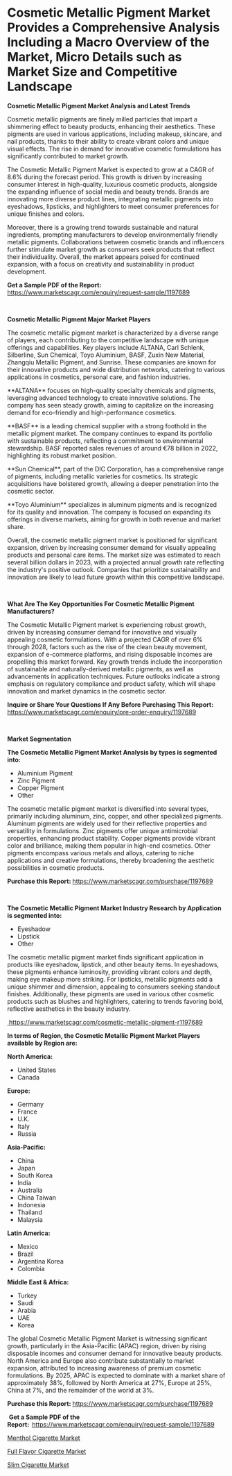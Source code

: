 <p><h1>Cosmetic Metallic Pigment Market Provides a Comprehensive Analysis Including a Macro Overview of the Market, Micro Details such as Market Size and Competitive Landscape</h1></p><p><strong>Cosmetic Metallic Pigment Market Analysis and Latest Trends</strong></p>
<p><p>Cosmetic metallic pigments are finely milled particles that impart a shimmering effect to beauty products, enhancing their aesthetics. These pigments are used in various applications, including makeup, skincare, and nail products, thanks to their ability to create vibrant colors and unique visual effects. The rise in demand for innovative cosmetic formulations has significantly contributed to market growth.</p><p>The Cosmetic Metallic Pigment Market is expected to grow at a CAGR of 8.6% during the forecast period. This growth is driven by increasing consumer interest in high-quality, luxurious cosmetic products, alongside the expanding influence of social media and beauty trends. Brands are innovating more diverse product lines, integrating metallic pigments into eyeshadows, lipsticks, and highlighters to meet consumer preferences for unique finishes and colors. </p><p>Moreover, there is a growing trend towards sustainable and natural ingredients, prompting manufacturers to develop environmentally friendly metallic pigments. Collaborations between cosmetic brands and influencers further stimulate market growth as consumers seek products that reflect their individuality. Overall, the market appears poised for continued expansion, with a focus on creativity and sustainability in product development.</p></p>
<p><strong>Get a Sample PDF of the Report:&nbsp;</strong> <a href="https://www.marketscagr.com/enquiry/request-sample/1197689?utm_campaign=2113&utm_medium=2&utm_source=Github&utm_content=ia&utm_term=05042025&utm_id=cosmetic-metallic-pigment">https://www.marketscagr.com/enquiry/request-sample/1197689</a></p>
<p>&nbsp;</p>
<p><strong>Cosmetic Metallic Pigment Major Market Players</strong></p>
<p><p>The cosmetic metallic pigment market is characterized by a diverse range of players, each contributing to the competitive landscape with unique offerings and capabilities. Key players include ALTANA, Carl Schlenk, Silberline, Sun Chemical, Toyo Aluminium, BASF, Zuxin New Material, Zhangqiu Metallic Pigment, and Sunrise. These companies are known for their innovative products and wide distribution networks, catering to various applications in cosmetics, personal care, and fashion industries.</p><p>**ALTANA** focuses on high-quality specialty chemicals and pigments, leveraging advanced technology to create innovative solutions. The company has seen steady growth, aiming to capitalize on the increasing demand for eco-friendly and high-performance cosmetics.</p><p>**BASF** is a leading chemical supplier with a strong foothold in the metallic pigment market. The company continues to expand its portfolio with sustainable products, reflecting a commitment to environmental stewardship. BASF reported sales revenues of around €78 billion in 2022, highlighting its robust market position.</p><p>**Sun Chemical**, part of the DIC Corporation, has a comprehensive range of pigments, including metallic varieties for cosmetics. Its strategic acquisitions have bolstered growth, allowing a deeper penetration into the cosmetic sector.</p><p>**Toyo Aluminium** specializes in aluminum pigments and is recognized for its quality and innovation. The company is focused on expanding its offerings in diverse markets, aiming for growth in both revenue and market share.</p><p>Overall, the cosmetic metallic pigment market is positioned for significant expansion, driven by increasing consumer demand for visually appealing products and personal care items. The market size was estimated to reach several billion dollars in 2023, with a projected annual growth rate reflecting the industry's positive outlook. Companies that prioritize sustainability and innovation are likely to lead future growth within this competitive landscape.</p></p>
<p>&nbsp;</p>
<p><strong>What Are The Key Opportunities For Cosmetic Metallic Pigment Manufacturers?</strong></p>
<p><p>The Cosmetic Metallic Pigment market is experiencing robust growth, driven by increasing consumer demand for innovative and visually appealing cosmetic formulations. With a projected CAGR of over 6% through 2028, factors such as the rise of the clean beauty movement, expansion of e-commerce platforms, and rising disposable incomes are propelling this market forward. Key growth trends include the incorporation of sustainable and naturally-derived metallic pigments, as well as advancements in application techniques. Future outlooks indicate a strong emphasis on regulatory compliance and product safety, which will shape innovation and market dynamics in the cosmetic sector.</p></p>
<p><strong>Inquire or Share Your Questions If Any Before Purchasing This Report:</strong> <a href="https://www.marketscagr.com/enquiry/pre-order-enquiry/1197689?utm_campaign=2113&utm_medium=2&utm_source=Github&utm_content=ia&utm_term=05042025&utm_id=cosmetic-metallic-pigment">https://www.marketscagr.com/enquiry/pre-order-enquiry/1197689</a></p>
<p>&nbsp;</p>
<p><strong>Market Segmentation</strong></p>
<p><strong>The Cosmetic Metallic Pigment Market Analysis by types is segmented into:</strong></p>
<p><ul><li>Aluminium Pigment</li><li>Zinc Pigment</li><li>Copper Pigment</li><li>Other</li></ul></p>
<p><p>The cosmetic metallic pigment market is diversified into several types, primarily including aluminum, zinc, copper, and other specialized pigments. Aluminum pigments are widely used for their reflective properties and versatility in formulations. Zinc pigments offer unique antimicrobial properties, enhancing product stability. Copper pigments provide vibrant color and brilliance, making them popular in high-end cosmetics. Other pigments encompass various metals and alloys, catering to niche applications and creative formulations, thereby broadening the aesthetic possibilities in cosmetic products.</p></p>
<p><strong>Purchase this Report:&nbsp;</strong><a href="https://www.marketscagr.com/purchase/1197689?utm_campaign=2113&utm_medium=2&utm_source=Github&utm_content=ia&utm_term=05042025&utm_id=cosmetic-metallic-pigment">https://www.marketscagr.com/purchase/1197689</a></p>
<p>&nbsp;</p>
<p><strong>The Cosmetic Metallic Pigment Market Industry Research by Application is segmented into:</strong></p>
<p><ul><li>Eyeshadow</li><li>Lipstick</li><li>Other</li></ul></p>
<p><p>The cosmetic metallic pigment market finds significant application in products like eyeshadow, lipstick, and other beauty items. In eyeshadows, these pigments enhance luminosity, providing vibrant colors and depth, making eye makeup more striking. For lipsticks, metallic pigments add a unique shimmer and dimension, appealing to consumers seeking standout finishes. Additionally, these pigments are used in various other cosmetic products such as blushes and highlighters, catering to trends favoring bold, reflective aesthetics in the beauty industry.</p></p>
<p><a href="https://www.marketscagr.com/cosmetic-metallic-pigment-r1197689?utm_campaign=2113&utm_medium=2&utm_source=Github&utm_content=ia&utm_term=05042025&utm_id=cosmetic-metallic-pigment">&nbsp;https://www.marketscagr.com/cosmetic-metallic-pigment-r1197689</a></p>
<p><strong>In terms of Region, the Cosmetic Metallic Pigment Market Players available by Region are:</strong></p>
<p>
    <p> <strong> North America: </strong>
        <ul>
            <li>United States</li>
            <li>Canada</li>
        </ul>
        </p> 
    <p> <strong> Europe: </strong>
        <ul>
            <li>Germany</li>
            <li>France</li>
            <li>U.K.</li>
            <li>Italy</li>
            <li>Russia</li>
        </ul>
        </p> 
    <p> <strong> Asia-Pacific: </strong>
        <ul>
            <li>China</li>
            <li>Japan</li>
            <li>South Korea</li>
            <li>India</li>
            <li>Australia</li>
            <li>China Taiwan</li>
            <li>Indonesia</li>
            <li>Thailand</li>
            <li>Malaysia</li>
        </ul>
        </p> 
    <p> <strong> Latin America: </strong>
        <ul>
            <li>Mexico</li>
            <li>Brazil</li>
            <li>Argentina Korea</li>
            <li>Colombia</li>
        </ul>
        </p> 
    <p> <strong> Middle East & Africa: </strong>
        <ul>
            <li>Turkey</li>
            <li>Saudi</li>
            <li>Arabia</li>
            <li>UAE</li>
            <li>Korea</li>
        </ul>
    </p>
    </p>
<p><p>The global Cosmetic Metallic Pigment Market is witnessing significant growth, particularly in the Asia-Pacific (APAC) region, driven by rising disposable incomes and consumer demand for innovative beauty products. North America and Europe also contribute substantially to market expansion, attributed to increasing awareness of premium cosmetic formulations. By 2025, APAC is expected to dominate with a market share of approximately 38%, followed by North America at 27%, Europe at 25%, China at 7%, and the remainder of the world at 3%.</p></p>
<p><strong>Purchase this Report: </strong><a href="https://www.marketscagr.com/purchase/1197689?utm_campaign=2113&utm_medium=2&utm_source=Github&utm_content=ia&utm_term=05042025&utm_id=cosmetic-metallic-pigment">https://www.marketscagr.com/purchase/1197689</a></p>
<p>&nbsp;<strong>Get a Sample PDF of the Report:&nbsp;&nbsp;</strong><a href="https://www.marketscagr.com/enquiry/request-sample/1197689?utm_campaign=2113&utm_medium=2&utm_source=Github&utm_content=ia&utm_term=05042025&utm_id=cosmetic-metallic-pigment">https://www.marketscagr.com/enquiry/request-sample/1197689</a></p>
<p><strong></strong></p>
<p><p><a href="https://github.com/krookplier6h/Market-Research-Report-List-1/blob/main/menthol-cigarette-market.md?utm_campaign=2113&utm_medium=2&utm_source=Github&utm_content=ia&utm_term=05042025&utm_id=cosmetic-metallic-pigment">Menthol Cigarette Market</a></p><p><a href="https://github.com/mharielmesa/Market-Research-Report-List-5/blob/main/full-flavor-cigarette-market.md?utm_campaign=2113&utm_medium=2&utm_source=Github&utm_content=ia&utm_term=05042025&utm_id=cosmetic-metallic-pigment">Full Flavor Cigarette Market</a></p><p><a href="https://github.com/dringals/Market-Research-Report-List-7/blob/main/slim-cigarette-market.md?utm_campaign=2113&utm_medium=2&utm_source=Github&utm_content=ia&utm_term=05042025&utm_id=cosmetic-metallic-pigment">Slim Cigarette Market</a></p></p>
